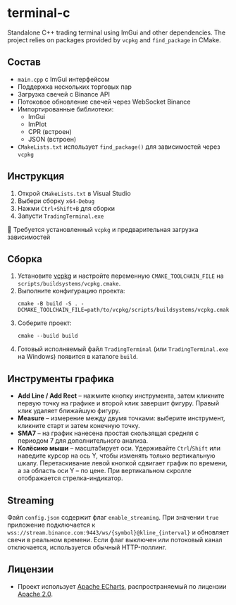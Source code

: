 # terminal-c

Standalone C++ trading terminal using ImGui and other dependencies. The project relies on packages provided by `vcpkg` and `find_package` in CMake.

## Состав

- `main.cpp` с ImGui интерфейсом
- Поддержка нескольких торговых пар
- Загрузка свечей с Binance API
- Потоковое обновление свечей через WebSocket Binance
- Импортированные библиотеки:
  - ImGui
  - ImPlot
  - CPR (встроен)
  - JSON (встроен)
- `CMakeLists.txt` использует `find_package()` для зависимостей через `vcpkg`

## Инструкция

1. Открой `CMakeLists.txt` в Visual Studio
2. Выбери сборку `x64-Debug`
3. Нажми `Ctrl+Shift+B` для сборки
4. Запусти `TradingTerminal.exe`

📌 Требуется установленный `vcpkg` и предварительная загрузка зависимостей

## Сборка

1. Установите [vcpkg](https://github.com/microsoft/vcpkg) и настройте переменную `CMAKE_TOOLCHAIN_FILE` на `scripts/buildsystems/vcpkg.cmake`.
2. Выполните конфигурацию проекта:
   ```
   cmake -B build -S . -DCMAKE_TOOLCHAIN_FILE=path/to/vcpkg/scripts/buildsystems/vcpkg.cmake
   ```
3. Соберите проект:
   ```
   cmake --build build
   ```
4. Готовый исполняемый файл `TradingTerminal` (или `TradingTerminal.exe` на Windows) появится в каталоге `build`.

## Инструменты графика

- **Add Line / Add Rect** – нажмите кнопку инструмента, затем кликните первую точку на графике и второй клик завершит фигуру. Правый клик удаляет ближайшую фигуру.
- **Measure** – измерение между двумя точками: выберите инструмент, кликните старт и затем конечную точку.
- **SMA7** – на график нанесена простая скользящая средняя с периодом 7 для дополнительного анализа.
- **Колёсико мыши** – масштабирует оси. Удерживайте `Ctrl`/`Shift` или наведите курсор на ось Y, чтобы изменять только вертикальную шкалу. Перетаскивание левой кнопкой сдвигает график по времени, а за область оси Y – по цене. При вертикальном скролле отображается стрелка-индикатор.

## Streaming

Файл `config.json` содержит флаг `enable_streaming`. При значении `true` приложение подключается к `wss://stream.binance.com:9443/ws/{symbol}@kline_{interval}` и обновляет свечи в реальном времени. Если флаг выключен или потоковый канал отключается, используется обычный HTTP-поллинг.

## Лицензии

- Проект использует [Apache ECharts](https://echarts.apache.org/), распространяемый по лицензии [Apache 2.0](third_party/echarts/LICENSE).

